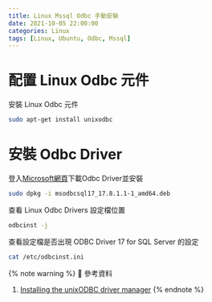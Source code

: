 ```yaml
---
title: Linux Mssql Odbc 手動安裝
date: 2021-10-05 22:00:00
categories: Linux
tags: [Linux, Ubuntu, Odbc, Mssql]
---
```


# 配置 Linux Odbc 元件
安裝 Linux Odbc 元件
```bash
sudo apt-get install unixodbc
```

<!--more-->

# 安裝 Odbc Driver
登入[Microsoft網頁](https://docs.microsoft.com/en-us/sql/connect/odbc/download-odbc-driver-for-sql-server?view=sql-server-ver15)下載Odbc Driver並安裝
```bash
sudo dpkg -i msodbcsql17_17.8.1.1-1_amd64.deb
```

查看 Linux Odbc Drivers 設定檔位置
```bash
odbcinst -j
```

查看設定檔是否出現 ODBC Driver 17 for SQL Server 的設定
```bash
cat /etc/odbcinst.ini
```

{% note warning %}
📜 參考資料
1. [Installing the unixODBC driver manager](https://www.ibm.com/docs/en/db2/11.5?topic=managers-installing-unixodbc-driver-manager)
{% endnote %}